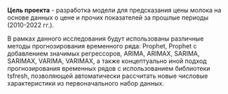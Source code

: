 **Цель проекта** - разработка модели для предсказания цены молока на основе данных о цене и прочих показателей за прошлые периоды (2010-2022 гг.).

В рамках данного исследования будут использованы различные методы прогнозирования временного ряда: Prophet, Prophet с добавлением значимых регрессоров, ARIMA, ARIMAX, SARIMA, SARIMAX, VARIMA, VARIMAX, а также концептуально иной подход прогнозирования временных рядов с использованием библиотеки tsfresh, позволяющей автоматически рассчитать новые числовые характеристики из первоначального набор данных.
